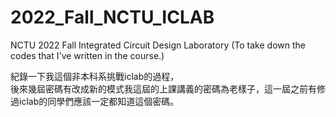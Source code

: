 # 2022_Fall_NCTU_ICLAB
NCTU 2022 Fall Integrated Circuit Design Laboratory
(To take down the codes that I've written in the course.)

紀錄一下我這個非本科系挑戰iclab的過程，  
後來幾屆密碼有改成新的模式我這屆的上課講義的密碼為老樣子，這一屆之前有修過iclab的同學們應該一定都知道這個密碼。
